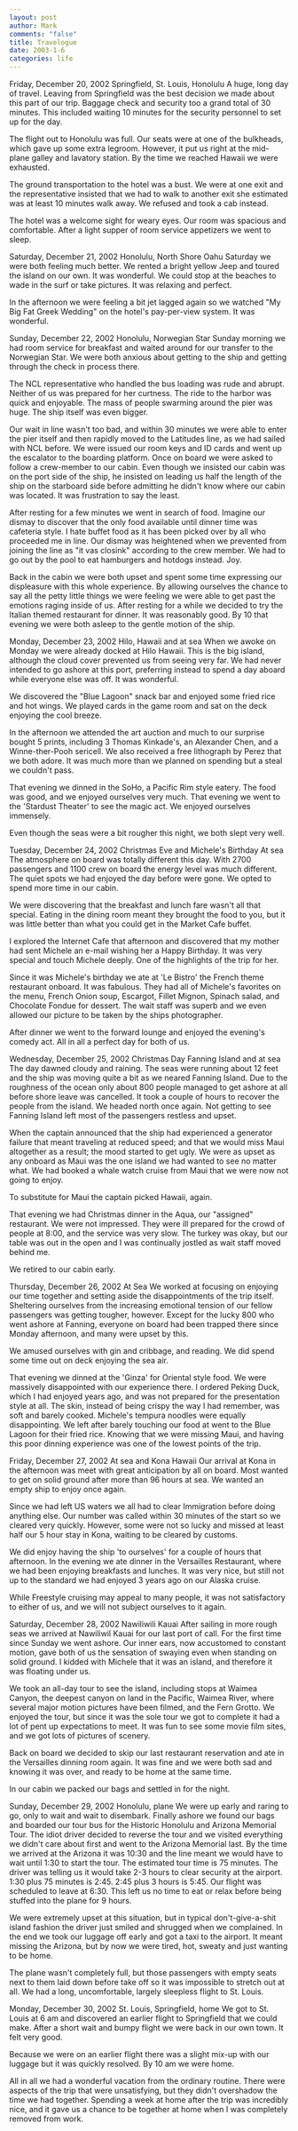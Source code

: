 ```yaml
--- 
layout: post
author: Mark
comments: "false"
title: Travelogue
date: 2003-1-6
categories: life
---
```

Friday, December 20, 2002
Springfield, St. Louis, Honolulu
A huge, long day of travel. Leaving from Springfield was  the best decision we made about this part of our trip. Baggage check and security too a grand total of 30 minutes. This included waiting 10 minutes for the security personnel to set up for the day.


The flight out to Honolulu was full. Our seats were at one of the bulkheads, which gave up some extra legroom. However, it put us right at the mid-plane galley and lavatory station. By the time we reached Hawaii we were exhausted.

The ground transportation to the hotel was a bust. We were at one exit and the representative insisted that we had to walk to another exit she estimated was at least 10 minutes walk away. We refused and took a cab instead.

The hotel was a welcome sight for weary eyes. Our room was spacious and comfortable. After a light supper of room service appetizers we went to sleep.

Saturday, December 21, 2002
Honolulu, North Shore Oahu
Saturday we were both feeling much better. We rented a bright yellow Jeep and toured the island on our own. It was wonderful. We could stop at the beaches to wade in the surf or take pictures. It was relaxing and perfect.

In the afternoon we were feeling a bit jet lagged again so we watched "My Big Fat Greek Wedding" on the hotel's pay-per-view system. It was wonderful.

Sunday, December 22, 2002
Honolulu, Norwegian Star
Sunday morning we had room service for breakfast and waited around for our transfer to the Norwegian Star. We were both anxious about getting to the ship and getting through the check in process there.

The NCL representative who handled the bus loading was rude and abrupt. Neither of us was prepared for her curtness. The ride to the harbor was quick and enjoyable. The mass of people swarming around the pier was huge. The ship itself was even bigger.

Our wait in line wasn't too bad, and within 30 minutes we were able to enter the pier itself and then rapidly moved to the Latitudes line, as we had sailed with NCL before. We were issued our room keys and ID cards and went up the escalator to the boarding platform. Once on board we were asked to follow a crew-member to our cabin. Even though we insisted our cabin was on the port side of the ship, he insisted on leading us half the length of the ship on the starboard side before admitting he didn't know where our cabin was located. It was frustration to say the least.

After resting for a few minutes we went in search of food. Imagine our dismay to discover that the only food available until dinner time was cafeteria style. I hate buffet food as it has been picked over by all who proceeded me in line. Our dismay was heightened when we prevented from joining  the line as "it vas closink" according to the crew member. We had to go out by the pool to eat hamburgers and hotdogs instead. Joy.

Back in the cabin we were both upset and spent some time expressing our displeasure with this whole experience. By allowing ourselves the chance to say all the petty little things we were feeling we were able to get past the emotions raging inside of us. After resting for a while we decided to try the Italian themed restaurant for dinner. It was reasonably good. By 10 that evening we were both asleep to the gentle motion of the ship.

Monday, December 23, 2002
Hilo, Hawaii and at sea
When we awoke on Monday we were already docked at Hilo Hawaii. This is the big island, although the cloud cover prevented us from seeing very far. We had never intended to go ashore at this port, preferring instead to spend a day aboard while everyone else was off. It was wonderful.

We discovered the "Blue Lagoon" snack bar and enjoyed some fried rice and hot wings. We played cards in the game room and sat on the deck enjoying the cool breeze.

In the afternoon we attended the art auction and much to our surprise bought 5 prints, including 3 Thomas Kinkade's, an Alexander Chen, and a Winne-ther-Pooh sericell. We also received a free lithograph by Perez that we both adore. It was much more than we planned on spending but a steal we couldn't pass.

That evening we dinned in the SoHo, a Pacific Rim style eatery. The food was good, and we enjoyed ourselves very much. That evening we went to the 'Stardust Theater' to see the magic act. We enjoyed ourselves immensely.

Even though the seas were a bit rougher this night, we both slept very well.

Tuesday, December 24, 2002
Christmas Eve and Michele's Birthday
At sea
The atmosphere on board was totally different this day. With 2700 passengers and 1100 crew on board the energy level was much different. The quiet spots we had enjoyed the day before were gone. We opted to spend more time in our cabin.

We were discovering that the breakfast and lunch fare wasn't all that special. Eating in the dining room meant they brought the food to you, but it was little better than  what you could get in the Market Cafe buffet.

I explored the Internet Cafe that afternoon and discovered that my mother had sent Michele an e-mail wishing her a Happy Birthday. It was very special and touch Michele deeply. One of the highlights of the trip for her.

Since it was Michele's birthday we ate at 'Le Bistro' the French theme restaurant onboard. It was fabulous. They had all of Michele's favorites on the menu, French Onion soup, Escargot, Fillet Mignon, Spinach salad, and Chocolate Fondue for dessert. The wait staff was superb and we even allowed our picture to be taken by the ships photographer.

After dinner we went to the forward lounge and enjoyed the evening's comedy act. All in all a perfect day for both of us.

Wednesday, December 25, 2002
Christmas Day
Fanning Island and at sea
The day dawned cloudy and raining. The seas were running about 12 feet and the ship was moving quite a bit as we neared Fanning Island. Due to the roughness of the ocean only about 800 people managed to get ashore at all before shore leave was cancelled. It took a couple of hours to recover the people from the island. We headed north once again. Not getting to see Fanning Island left most of the passengers restless and upset.

When the captain announced that the ship had experienced a generator failure that meant traveling at reduced speed; and that we would miss Maui altogether as a result; the mood started to get ugly. We were as upset as any onboard as Maui was the one island we had wanted to see no matter what. We had booked a whale watch cruise from Maui that we were now not going to enjoy.

To substitute for Maui the captain picked Hawaii, again.

That evening we had Christmas dinner in the Aqua, our "assigned" restaurant. We were not impressed. They were ill prepared for the crowd of people at 8:00, and the service was very slow. The turkey was okay, but our table was out in the open and I was continually jostled as wait staff moved behind me.

We retired to our cabin early.

Thursday, December 26, 2002
At Sea
We worked at focusing on enjoying our time together and setting aside the disappointments of the trip itself. Sheltering ourselves from the increasing emotional tension of our fellow passengers was getting tougher, however. Except for the lucky 800 who went ashore at Fanning, everyone on board had been trapped there since Monday afternoon, and many were upset by this.

We amused ourselves with gin and cribbage, and reading. We did spend some time out on deck enjoying the sea air.

That evening we dinned at the 'Ginza' for Oriental style food. We were massively disappointed with our experience there. I ordered Peking Duck, which I had enjoyed years ago, and was not prepared for the presentation style at all. The skin, instead of being crispy the way I had remember, was soft and barely cooked. Michele's tempura noodles were equally disappointing. We left after barely touching our food at went to the Blue Lagoon for their fried rice. Knowing that we were missing Maui, and having this poor dinning experience was one of the lowest points of the trip.

Friday, December 27, 2002
At sea and Kona Hawaii
Our arrival at Kona in the afternoon was meet with great anticipation by all on board. Most wanted to get on solid ground after more than 96 hours at sea. We wanted an empty ship to enjoy once again.

Since we had left US waters we all had to clear Immigration before doing anything else. Our number was called within 30 minutes of the start so we cleared very quickly. However, some were not so lucky and missed at least half our  5 hour stay in Kona, waiting to be cleared by customs.

We did enjoy having the ship 'to ourselves' for a couple of hours that afternoon. In the evening we ate dinner in the Versailles Restaurant, where we had been enjoying breakfasts and lunches. It was very nice, but still not up to the standard we had enjoyed 3 years ago on our Alaska cruise.

While Freestyle cruising may appeal to many people, it was not satisfactory to either of us, and we will not subject ourselves to it again.

Saturday, December 28, 2002
Nawiliwili Kauai
After sailing in more rough seas we arrived at Nawiliwil Kauai for our last port of call. For the first time since Sunday we went ashore. Our inner ears, now accustomed to constant motion, gave both of us the sensation of swaying even when standing on solid ground. I kidded with Michele that it was an island, and therefore it was floating under us.

We took an all-day tour to see the island, including stops at Waimea Canyon, the deepest canyon on land in the Pacific, Waimea River, where several major motion pictures have been filmed, and the Fern Grotto. We enjoyed the tour, but since it was the sole tour we got to complete it had a lot of pent up expectations to meet. It was fun to see some movie film sites, and we got lots of pictures of scenery.

Back on board we decided to skip our last restaurant reservation and ate in the Versailles dinning room again. It was fine and we were both sad and knowing it was over, and ready to be home at the same time.

In our cabin we packed our bags and settled in for the night.

Sunday, December 29, 2002
Honolulu, plane
We were up early and raring to go, only to wait and wait to disembark. Finally ashore we found our bags and boarded our tour bus for the Historic Honolulu and Arizona Memorial Tour. The idiot driver decided to reverse the tour and we visited everything we didn't care about first and went to the Arizona Memorial last. By the time we arrived at the Arizona it was 10:30 and the line meant we would have to wait until 1:30 to start the tour. The estimated tour time is 75 minutes. The driver was telling us it would take 2-3 hours to clear security at the airport. 1:30 plus 75 minutes is 2:45. 2:45 plus 3 hours is 5:45. Our flight was scheduled to leave at 6:30. This left us no time to eat or relax before being stuffed into the plane for 9 hours.

We were extremely upset at this situation, but in typical don't-give-a-shit island fashion the driver just smiled and shrugged when we complained. In the end we took our luggage off early and got a taxi to the airport. It meant missing the Arizona, but by now we were tired, hot, sweaty and just wanting to be home.

The plane wasn't completely full, but those passengers with empty seats next to them laid down before take off so it was impossible to stretch out at all. We had a long, uncomfortable, largely sleepless flight to St. Louis.

Monday, December 30, 2002
St. Louis, Springfield, home
We got to St. Louis at 6 am and discovered an earlier flight to Springfield that we could make. After a short wait and bumpy flight we were back in our own town. It felt very good.

Because we were on an earlier flight there was a slight mix-up with our luggage but it was quickly resolved. By 10 am we were home.

All in all we had a wonderful vacation from the ordinary routine. There were aspects of the trip that were unsatisfying, but they didn't overshadow the time we had together. Spending a week at home after the trip was incredibly nice, and it gave us a chance to be together at home when I was completely removed from work.


